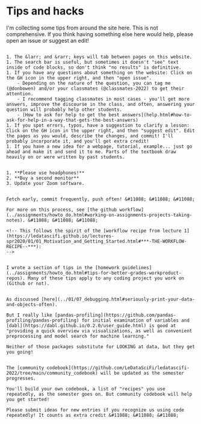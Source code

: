 # Tips and hacks

I'm collecting some tips from around the site here. This is not comprehensive. If you think having something else here would help, please open an issue or suggest an edit! 

```{dropdown} 5 easy tricks to use this site better, improve it, boost your grade, and help your classmates

1. The &larr; and &rarr; keys will tab between pages on this website.
1. The search bar is useful, but sometimes it doesn't "see" text inside of code blocks, so don't think "no results" is definitive.
1. If you have any questions about something on the website: Click on the GH icon in the upper right, and then "open issue". 
    - Depending on the nature of the question, you can tag me (@donbowen) and/or your classmates (@classmates-2022) to get their attention. 
    - I recommend tagging classmates in most cases - you'll get more answers, improve the discourse in the class, and often, answering your question will probably help other students. 
    - [How to ask for help to get the best answers](help.html#how-to-ask-for-help-in-a-way-that-gets-the-best-answers)
1. If you spot errors, typos, have a suggestion to clarify a lesson: Click on the GH icon in the upper right, and then "suggest edit". Edit the pages as you would, describe the changes, and commit! I'll probably incorporate it, and you'll get extra credit! 
1. If you have a new idea for a webpage, tutorial, example... just go ahead and make it and send it to me. Parts of the textbook draw heavily on or were written by past students. 
```

```{dropdown}  How to improve your zoom life, our class, and your grades 

1. **Please use headphones!** 
2. **Buy a second monitor** 
3. Update your Zoom software.
```

```{dropdown}  For any and all work you do

Fetch early, commit frequently, push often! &#11088; &#11088; &#11088;

For more on this process, see [the github workflow](../assignments/howto_do.html#working-on-assignments-projects-taking-notes). &#11088; &#11088; &#11088;

<!-- This follows the spirit of the [workflow recipe from lecture 1](https://ledatascifi.github.io/lectures-spr2020/01/01_Motivation_and_Getting_Started.html#***-THE-WORKFLOW-RECIPE--***):
-->
```

```{dropdown} Better homework grades 

I wrote a section of tips in the [homework guidelines](../assignments/howto_do.html#tips-for-better-grades-workproduct-repos). Many of these tips apply to any coding project you work on (Github or not).
```

```{dropdown} Look at your data and objects frequently! (Print them)

As discussed [here](../01/07_debugging.html#seriously-print-your-data-and-objects-often).

But I really like [pandas-profiling](https://github.com/pandas-profiling/pandas-profiling) for initial examination of variables and [dabl](https://dabl.github.io/0.2.0/user_guide.html) is good at "providing a quick overview via visualizations, as well as convenient preprocessing and model search for machine learning."

Neither of those packages substitute for LOOKING at data, but they get you going!
```

```{dropdown} Exploit the Community Codebook!

The [community codebook](https://github.com/LeDataSciFi/ledatascifi-2022/tree/main/community_codebook) will be updated as the semester progresses. 

You'll build your own codebook, a list of "recipes" you use repeatedly, as the semester goes on. But community codebook will help you get started!

Please submit ideas for new entries if you recognize us using code repeatedly! It counts as extra credit &#11088; &#11088; &#11088;

```

